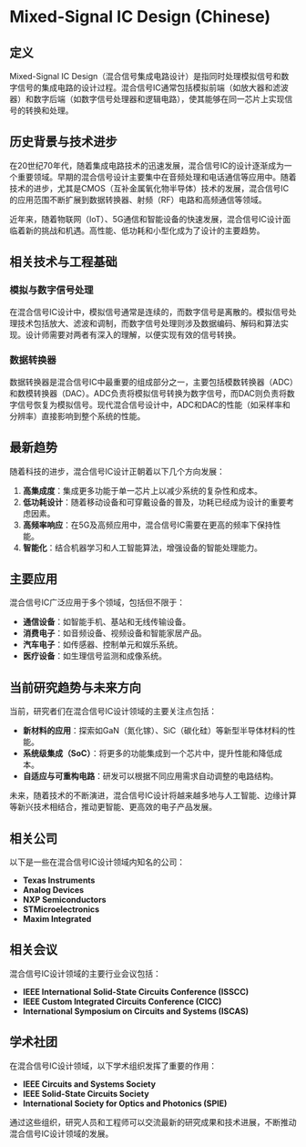# Mixed-Signal IC Design (Chinese)

## 定义

Mixed-Signal IC Design（混合信号集成电路设计）是指同时处理模拟信号和数字信号的集成电路的设计过程。混合信号IC通常包括模拟前端（如放大器和滤波器）和数字后端（如数字信号处理器和逻辑电路），使其能够在同一芯片上实现信号的转换和处理。

## 历史背景与技术进步

在20世纪70年代，随着集成电路技术的迅速发展，混合信号IC的设计逐渐成为一个重要领域。早期的混合信号设计主要集中在音频处理和电话通信等应用中。随着技术的进步，尤其是CMOS（互补金属氧化物半导体）技术的发展，混合信号IC的应用范围不断扩展到数据转换器、射频（RF）电路和高频通信等领域。

近年来，随着物联网（IoT）、5G通信和智能设备的快速发展，混合信号IC设计面临着新的挑战和机遇。高性能、低功耗和小型化成为了设计的主要趋势。

## 相关技术与工程基础

### 模拟与数字信号处理

在混合信号IC设计中，模拟信号通常是连续的，而数字信号是离散的。模拟信号处理技术包括放大、滤波和调制，而数字信号处理则涉及数据编码、解码和算法实现。设计师需要对两者有深入的理解，以便实现有效的信号转换。

### 数据转换器

数据转换器是混合信号IC中最重要的组成部分之一，主要包括模数转换器（ADC）和数模转换器（DAC）。ADC负责将模拟信号转换为数字信号，而DAC则负责将数字信号恢复为模拟信号。现代混合信号设计中，ADC和DAC的性能（如采样率和分辨率）直接影响到整个系统的性能。

## 最新趋势

随着科技的进步，混合信号IC设计正朝着以下几个方向发展：

1. **高集成度**：集成更多功能于单一芯片上以减少系统的复杂性和成本。
2. **低功耗设计**：随着移动设备和可穿戴设备的普及，功耗已经成为设计的重要考虑因素。
3. **高频率响应**：在5G及高频应用中，混合信号IC需要在更高的频率下保持性能。
4. **智能化**：结合机器学习和人工智能算法，增强设备的智能处理能力。

## 主要应用

混合信号IC广泛应用于多个领域，包括但不限于：

- **通信设备**：如智能手机、基站和无线传输设备。
- **消费电子**：如音频设备、视频设备和智能家居产品。
- **汽车电子**：如传感器、控制单元和娱乐系统。
- **医疗设备**：如生理信号监测和成像系统。

## 当前研究趋势与未来方向

当前，研究者们在混合信号IC设计领域的主要关注点包括：

- **新材料的应用**：探索如GaN（氮化镓）、SiC（碳化硅）等新型半导体材料的性能。
- **系统级集成（SoC）**：将更多的功能集成到一个芯片中，提升性能和降低成本。
- **自适应与可重构电路**：研发可以根据不同应用需求自动调整的电路结构。

未来，随着技术的不断演进，混合信号IC设计将越来越多地与人工智能、边缘计算等新兴技术相结合，推动更智能、更高效的电子产品发展。

## 相关公司

以下是一些在混合信号IC设计领域内知名的公司：

- **Texas Instruments**
- **Analog Devices**
- **NXP Semiconductors**
- **STMicroelectronics**
- **Maxim Integrated**

## 相关会议

混合信号IC设计领域的主要行业会议包括：

- **IEEE International Solid-State Circuits Conference (ISSCC)**
- **IEEE Custom Integrated Circuits Conference (CICC)**
- **International Symposium on Circuits and Systems (ISCAS)**

## 学术社团

在混合信号IC设计领域，以下学术组织发挥了重要的作用：

- **IEEE Circuits and Systems Society**
- **IEEE Solid-State Circuits Society**
- **International Society for Optics and Photonics (SPIE)**

通过这些组织，研究人员和工程师可以交流最新的研究成果和技术进展，不断推动混合信号IC设计领域的发展。